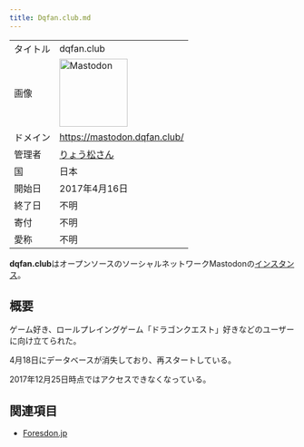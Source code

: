 ```yaml
---
title: Dqfan.club.md
---
```

<div>

|          |                                                                                                                                                                                                                                                                                                        |
|----------|--------------------------------------------------------------------------------------------------------------------------------------------------------------------------------------------------------------------------------------------------------------------------------------------------------|
| タイトル | dqfan.club                                                                                                                                                                                                                                                                                             |
| 画像     | [<img src="/images/thumb/0/00/Mastodon_logo.png/120px-Mastodon_logo.png" srcset="/images/thumb/0/00/Mastodon_logo.png/180px-Mastodon_logo.png 1.5x, /images/0/00/Mastodon_logo.png 2x" width="120" height="120" alt="Mastodon" />](/%E3%83%95%E3%82%A1%E3%82%A4%E3%83%AB:Mastodon_logo.png "Mastodon") |
| ドメイン | <a href="https://mastodon.dqfan.club/" rel="nofollow">https://mastodon.dqfan.club/</a>                                                                                                                                                                                                                 |
| 管理者   | <a href="https://twitter.com/maryo_dq" rel="nofollow">りょう松さん</a>                                                                                                                                                                                                                                 |
| 国       | 日本                                                                                                                                                                                                                                                                                                   |
| 開始日   | 2017年4月16日                                                                                                                                                                                                                                                                                          |
| 終了日   | 不明                                                                                                                                                                                                                                                                                                   |
| 寄付     | 不明                                                                                                                                                                                                                                                                                                   |
| 愛称     | 不明                                                                                                                                                                                                                                                                                                   |

**dqfan.club**はオープンソースのソーシャルネットワークMastodonの[インスタンス](/%E3%82%A4%E3%83%B3%E3%82%B9%E3%82%BF%E3%83%B3%E3%82%B9 "インスタンス")。

## 概要

ゲーム好き、ロールプレイングゲーム「ドラゴンクエスト」好きなどのユーザーに向け立てられた。

4月18日にデータベースが消失しており、再スタートしている。

2017年12月25日時点ではアクセスできなくなっている。

## 関連項目

-   [Foresdon.jp](/Foresdon.jp "Foresdon.jp")

</div>
